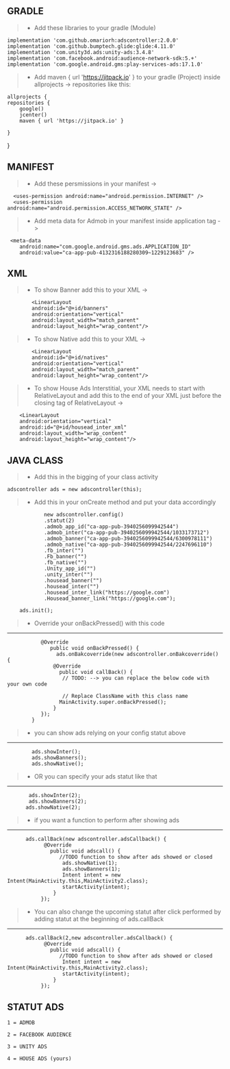 <h3>

<h2> GRADLE </h2>

>- Add these libraries to your gradle (Module)

    implementation 'com.github.omariorh:adscontroller:2.0.0'
    implementation 'com.github.bumptech.glide:glide:4.11.0'
    implementation 'com.unity3d.ads:unity-ads:3.4.8'
    implementation 'com.facebook.android:audience-network-sdk:5.+'
    implementation 'com.google.android.gms:play-services-ads:17.1.0'
    
>- Add maven { url 'https://jitpack.io' } to your gradle (Project) inside allprojects -> repositories like this:

    allprojects {
    repositories {
        google()
        jcenter()
        maven { url 'https://jitpack.io' }
        
    }
}

<h2> MANIFEST </h2>

>- Add these persmissions in your manifest  ->

      <uses-permission android:name="android.permission.INTERNET" />
      <uses-permission android:name="android.permission.ACCESS_NETWORK_STATE" />
      
>- Add meta data for Admob in your manifest inside application tag  ->      

     <meta-data
        android:name="com.google.android.gms.ads.APPLICATION_ID"
        android:value="ca-app-pub-4132316188280309~1229123683" />

<h2> XML </h2>

>- To show Banner add this to your XML  ->

            <LinearLayout
            android:id="@+id/banners"
            android:orientation="vertical"
            android:layout_width="match_parent"
            android:layout_height="wrap_content"/>


>- To show Native add this to your XML  ->
            
            <LinearLayout
            android:id="@+id/natives"
            android:orientation="vertical"
            android:layout_width="match_parent"
            android:layout_height="wrap_content"/> 

>- To show House Ads Interstitial, your XML needs to start with RelativeLayout and add this to the end of your XML just before the closing tag of RelativeLayout ->

        <LinearLayout
        android:orientation="vertical"
        android:id="@+id/housead_inter_xml"
        android:layout_width="wrap_content"
        android:layout_height="wrap_content"/>

<h2> JAVA CLASS </h2>

>- Add this in the bigging of your class activity

    adscontroller ads = new adscontroller(this);

>- Add this in your onCreate method and put your data accordingly

                new adscontroller.config()
                .statut(2)
                .admob_app_id("ca-app-pub-3940256099942544")
                .admob_inter("ca-app-pub-3940256099942544/1033173712")
                .admob_banner("ca-app-pub-3940256099942544/6300978111")
                .admob_native("ca-app-pub-3940256099942544/2247696110")
                .fb_inter("")
                .Fb_banner("")
                .fb_native("")
                .Unity_app_id("")
                .unity_inter("")
                .housead_banner("")
                .housead_inter("")
                .housead_inter_link("https://google.com")
                .Housead_banner_link("https://google.com");

        ads.init();

>- Override your onBackPressed() with this code
-----------------------------------------------------------------

               @Override
                  public void onBackPressed() {
                    ads.onBakcoverride(new adscontroller.onBakcoverride() {
                   @Override
                     public void callBack() {
                      // TODO: --> you can replace the below code with your own code

                      // Replace ClassName with this class name
                     MainActivity.super.onBackPressed();
                   }
               });
            }



>-  you can show ads relying on your config statut above
-----------------------------------------------------------------
            ads.showInter();
            ads.showBanners();
            ads.showNative();

>-  OR you can specify your ads statut like that
-----------------------------------------------------------------
           ads.showInter(2);
           ads.showBanners(2);
          ads.showNative(2);

>-  if you want a function to perform after showing ads
----------------------------------------------
          ads.callBack(new adscontroller.adsCallback() {
                @Override
                  public void adscall() {
                     //TODO function to show after ads showed or closed
                      ads.showNative(1);
                      ads.showBanners(1);
                      Intent intent = new Intent(MainActivity.this,MainActivity2.class);
                      startActivity(intent);
                   }
               });

>-  You can also change the upcoming statut after click performed by adding statut at the beginning of ads.callBack
----------------------------------------------
          ads.callBack(2,new adscontroller.adsCallback() {
                @Override
                  public void adscall() {
                     //TODO function to show after ads showed or closed
                      Intent intent = new Intent(MainActivity.this,MainActivity2.class);
                      startActivity(intent);
                   }
               });
               
<h2> STATUT ADS </h2>

    1 = ADMOB

    2 = FACEBOOK AUDIENCE

    3 = UNITY ADS

    4 = HOUSE ADS (yours)

</h3>
